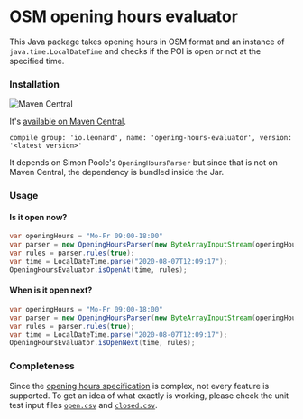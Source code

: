 # OSM opening hours evaluator

This Java package takes opening hours in OSM format and an instance of `java.time.LocalDateTime` and checks
if the POI is open or not at the specified time.

### Installation

![Maven Central](https://img.shields.io/maven-central/v/io.leonard/opening-hours-evaluator)

It's [available on Maven Central](https://mvnrepository.com/artifact/io.leonard/opening-hours-evaluator).

```
compile group: 'io.leonard', name: 'opening-hours-evaluator', version: '<latest version>'
```
It depends on Simon Poole's `OpeningHoursParser` but since that is not on Maven Central, the dependency is bundled 
inside the Jar.

### Usage

#### Is it open now?
```java
var openingHours = "Mo-Fr 09:00-18:00"
var parser = new OpeningHoursParser(new ByteArrayInputStream(openingHours.getBytes()));
var rules = parser.rules(true);
var time = LocalDateTime.parse("2020-08-07T12:09:17");
OpeningHoursEvaluator.isOpenAt(time, rules);
```

#### When is it open next?

```java
var openingHours = "Mo-Fr 09:00-18:00"
var parser = new OpeningHoursParser(new ByteArrayInputStream(openingHours.getBytes()));
var rules = parser.rules(true);
var time = LocalDateTime.parse("2020-08-07T12:09:17");
OpeningHoursEvaluator.isOpenNext(time, rules);
```

### Completeness

Since the [opening hours specification](https://wiki.openstreetmap.org/wiki/Key:opening_hours/specification) is complex, 
not every feature is supported. To get an idea of what exactly is working, please check the unit test input files 
[`open.csv`](https://github.com/leonardehrenfried/opening-hours-evaluator/blob/master/src/test/resources/open.csv) 
and [`closed.csv`](https://github.com/leonardehrenfried/opening-hours-evaluator/blob/master/src/test/resources/closed.csv).
